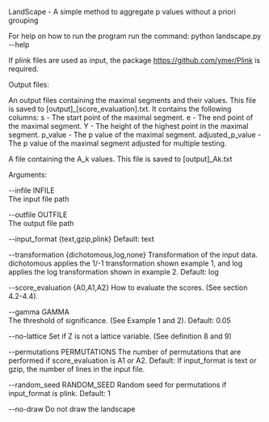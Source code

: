 LandScape - A simple method to aggregate p values without a priori grouping

For help on how to run the program run the command: python landscape.py --help

If plink files are used as input, the package https://github.com/ymer/Plink is required.

Output files:

An output files containing the maximal segments and their values. This file is saved to [output]_[score_evaluation].txt.
It contains the following columns:
s - The start point of the maximal segment.
e - The end point of the maximal segment.
Y - The height of the highest point in the maximal segment.
p_value - The p value of the maximal segment.
adjusted_p_value - The p value of the maximal segment adjusted for multiple testing.

A file containing the A_k values. This file is saved to [output]_Ak.txt

Arguments:

  --infile INFILE       
                        The input file path
                        
  --outfile OUTFILE     
                        The output file path
                        
  --input_format {text,gzip,plink}
                        Default: text
                        
  --transformation {dichotomous,log,none}
                        Transformation of the input data. dichotomous applies the 1/-1 transformation shown example 1, and log applies the log transformation shown in example 2.
                        Default: log
                        
  --score_evaluation {A0,A1,A2}
                        How to evaluate the scores. (See section 4.2-4.4).
                        
  --gamma GAMMA         
                        The threshold of significance. (See Example 1 and 2).
                        Default: 0.05
                        
  --no-lattice          Set if Z is not a lattice variable. (See definition 8 and 9)
                        
  --permutations PERMUTATIONS
                        The number of permutations that are performed if score_evaluation is A1 or A2.
                        Default: If input_format is text or gzip, the number of lines in the input file.
                        
  --random_seed RANDOM_SEED
                        Random seed for permutations if input_format is plink.
                        Default: 1
                        
  --no-draw             Do not draw the landscape
